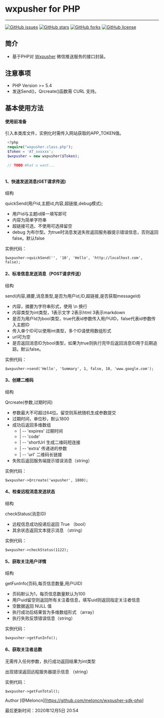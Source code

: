 # wxpusher for PHP
------
[![GitHub issues](https://img.shields.io/github/issues/wxpusher/wxpusher-sdk-php)](https://github.com/wxpusher/wxpusher-sdk-php/issues)
[![GitHub stars](https://img.shields.io/github/stars/meloncn/wxpusher-sdk-php)](https://github.com/meloncn/wxpusher-sdk-php/stargazers)
[![GitHub forks](https://img.shields.io/github/forks/wxpusher/wxpusher-sdk-php)](https://github.com/wxpusher/wxpusher-sdk-php/network)
[![GitHub license](https://img.shields.io/github/license/wxpusher/wxpusher-sdk-php)](https://github.com/wxpusher/wxpusher-sdk-php/blob/master/LICENSE)

## 简介

* 基于PHP对 [Wxpusher](http://wxpusher.zjiecode.com) 微信推送服务的接口封装。

## 注意事项
*  PHP Version >= 5.4 
* 发送Send()，Qrcreate()函数需 CURL 支持。

## 基本使用方法

#### 使用前准备
引入本类库文件，实例化时需传入网站获取的APP_TOKEN值。

```php
 <?php
 require("wxpusher.class.php");
 $Token = 'AT_xxxxxx';
 $wxpusher = new wxpusher($Token);
 
 // TODO What u want...
 
```
#### 1、快速发送消息(GET请求传送)
结构

quickSend(用户id,主题id,内容,超链接,debug模式);

* 用户id与主题id择一填写即可
* 内容为简单字符串
* 超链接可选，不使用可选择留空
* debug 为布尔型。为true时消息发送失败返回服务器提示错误信息，否则返回false。默认false

实例代码：
```
$wxpusher->quickSend('', '10', 'Hello', 'http://localhost.com', false);
```


#### 2、标准信息发送消息（POST请求传送）
结构

 send(内容,摘要,消息类型,是否为用户id,ID,超链接,是否获取messageId)

 * 内容，摘要为字符串形式，使用 \n 换行
 * 内容类型为int类型，1表示文字 2表示html 3表示markdown
 * 是否为用户Id为bool类型，true代表id参数传入用户UID，false代表id参数传入主题ID
 * 传入单个ID可以使用int类型，多个ID请使用数组形式
 * url可为空
 * 是否返回消息ID为bool类型，如果为true则执行完毕后返回消息ID用于后期追踪。默认false。

 实例代码：

 ```
 $wxpusher->send('Hello', 'Summary', 1, false, 10, 'www.google.com');
 ```

#### 3、创建二维码
结构

Qrcreate(参数,过期时间)

* 参数最大不可超过64位。留空则系统随机生成参数提交
* 过期时间，单位秒，默认1800
* 成功后返回多维数组
     *   | -- 'expires' 过期时间
     *  | -- 'code'     
     *  | -- 'shortUrl 生成二维码短连接
     *  | -- 'extra'   传递进的参数
     *  | -- 'url'     二维码长链接
* 失败后返回服务端提示错误消息（string）

实例代码：

```
$wxpusher->Qrcreate('wxpusher', 1800);
```


#### 4、检查远程消息发送状态
结构

checkStatus(消息ID)

* 远程信息成功投递后返回 True （bool）
* 其余状态返回文本提示消息 （string）

实例代码：

```
$wxpusher->checkStatus(1122);
```

#### 5、获取关注用户详情
结构

getFunInfo(页码,每页信息数量,用户UID)

* 页码默认为1，每页信息数量默认为100
* 用户uid留空则返回所有关注着信息，填写uid则返回指定关注者信息
* 空数据返回 NULL 值
* 执行成功后结果皆为多维数组形式 （array）
* 执行失败反馈错误信息（string）

实例代码：
```
$wxpusher->getFunInfo();
```

#### 6、获取关注者总数

无需传入任何参数，执行成功返回结果为int类型

出现错误返回远程服务器提示信息 （string）

实例代码：
```
$wxpusher->getFunTotal();
```



Author [@Meloncn][https://github.com/meloncn/wxpusher-sdk-php]

最后更新时间：2020年12月5日 20:54
